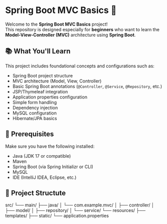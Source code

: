 # Spring Boot MVC Basics 🚀

Welcome to the **Spring Boot MVC Basics** project!  
This repository is designed especially for **beginners** who want to learn the **Model-View-Controller (MVC)** architecture using **Spring Boot**.

## 📚 What You'll Learn

This project includes foundational concepts and configurations such as:

- Spring Boot project structure
- MVC architecture (Model, View, Controller)
- Basic Spring Boot annotations (`@Controller`, `@Service`, `@Repository`, etc.)
- JSP/Thymeleaf integration
- Application properties configuration
- Simple form handling
- Dependency injection
- MySQL configuration
- Hibernate/JPA basics

## 🧾 Prerequisites

Make sure you have the following installed:

- Java (JDK 17 or compatible)
- Maven
- Spring Boot (via Spring Initializr or CLI)
- MySQL
- IDE (IntelliJ IDEA, Eclipse, etc.)
   
## 🚀 Project Structute

src/
 └── main/
     ├── java/
     │    └── com.example.mvc/
     │         ├── controller/
     │         ├── model/
     │         ├── repository/
     │         └── service/
     └── resources/
          ├── templates/
          ├── static/
          └── application.properties
